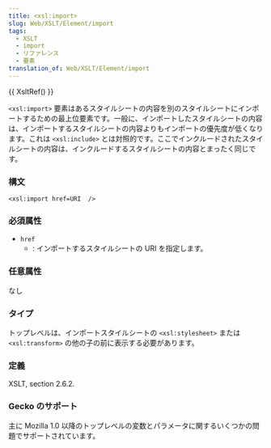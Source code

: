 ```yaml
---
title: <xsl:import>
slug: Web/XSLT/Element/import
tags:
  - XSLT
  - import
  - リファレンス
  - 要素
translation_of: Web/XSLT/Element/import
---
```

{{ XsltRef() }}

`<xsl:import>` 要素はあるスタイルシートの内容を別のスタイルシートにインポートするための最上位要素です。一般に、インポートしたスタイルシートの内容は、インポートするスタイルシートの内容よりもインポートの優先度が低くなります。これは `<xsl:include>` とは対照的です。ここでインクルードされたスタイルシートの内容は、インクルードするスタイルシートの内容とまったく同じです。

### 構文

    <xsl:import href=URI  />

### 必須属性

- `href`
  - : インポートするスタイルシートの URI を指定します。

### 任意属性

なし

### タイプ

トップレベルは、インポートスタイルシートの `<xsl:stylesheet>` または `<xsl:transform>` の他の子の前に表示する必要があります。

### 定義

XSLT, section 2.6.2.

### Gecko のサポート

主に Mozilla 1.0 以降のトップレベルの変数とパラメータに関するいくつかの問題でサポートされています。
